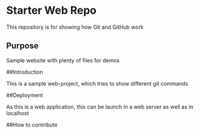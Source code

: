 # Starter Web Repo

This repository is for showing how Git and GitHub work

## Purpose

Sample website with plenty of files for demos

##Introduction

This is a sample web-project, which tries to show different git commands

##Deployment

As this is a web application, this can be launch in a web server as well as in localhost

##How to contribute 
